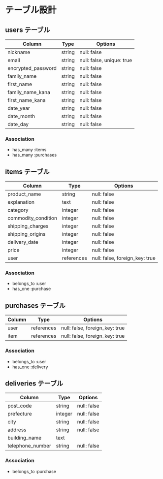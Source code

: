# テーブル設計

## users テーブル

| Column             | Type   | Options                   |
| ------------------ | ------ | ------------------------- |
| nickname           | string | null: false               |
| email              | string | null: false, unique: true |
| encrypted_password | string | null: false               |
| family_name        | string | null: false               |
| first_name         | string | null: false               |
| family_name_kana   | string | null: false               |
| first_name_kana    | string | null: false               |
| date_year          | string | null: false               |
| date_month         | string | null: false               |
| date_day           | string | null: false               |


### Association

- has_many :items
- has_many :purchases



## items テーブル

| Column              | Type       | Options                        |
| ------------------- | ---------- | ------------------------------ |
| product_name        | string     | null: false                    |(商品名)
| explanation         | text       | null: false                    |(商品の説明)
| category            | integer    | null: false                    |
| commodity_condition | integer    | null: false                    |(状態)
| shipping_charges    | integer    | null: false                    |(送料負担)
| shipping_origins    | integer    | null: false                    |(配送元)
| delivery_date       | integer    | null: false                    |(配送までの日数)
| price               | integer    | null: false                    |(価格)
| user                | references | null: false, foreign_key: true |

### Association

- belongs_to :user
- has_one    :purchase



## purchases テーブル

| Column     | Type       | Options                        |
| ---------- | ---------- | ------------------------------ |
| user       | references | null: false, foreign_key: true |
| item       | references | null: false, foreign_key: true |

### Association

- belongs_to :user
- has_one    :delivery



## deliveries テーブル

| Column           | Type    | Options     |
| ---------------- | ------- | ----------- |
| post_code        | string  | null: false |(郵便番号)
| prefecture       | integer | null: false |(都道府県)
| city             | string  | null: false |(市町村)
| address          | string  | null: false |(番地)
| building_name    | text    |             |(建物名)
| telephone_number | string  | null: false |(電話番号)

### Association

- belongs_to :purchase